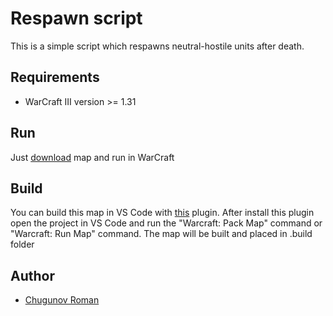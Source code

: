 # Respawn script

This is a simple script which respawns neutral-hostile units after death.


## Requirements

*  WarCraft III version >= 1.31

## Run

Just [download](https://github.com/warcraft-3-scripts) map and run in WarCraft

## Build

You can build this map in VS Code with [this](https://marketplace.visualstudio.com/items?itemName=Dencer.warcraft-vscode) plugin. After install this plugin open the project in VS Code and run the "Warcraft: Pack Map" command or "Warcraft: Run Map" command.
The map will be built and placed in .build folder 


## Author
*  [Chugunov Roman](https://github.com/ChugunovRoman)
